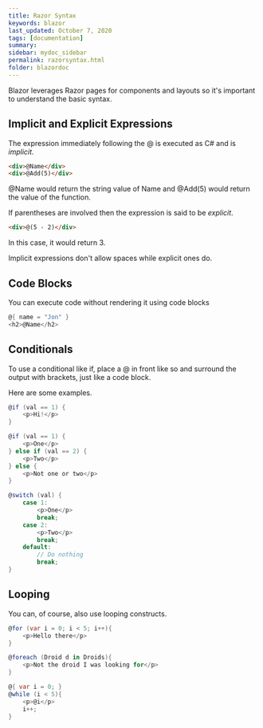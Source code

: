 ```yaml
---
title: Razor Syntax
keywords: blazor
last_updated: October 7, 2020
tags: [documentation]
summary: 
sidebar: mydoc_sidebar
permalink: razorsyntax.html
folder: blazordoc
---
```



Blazor leverages Razor pages for components and layouts so it's important to understand the basic syntax.

## Implicit and Explicit Expressions

The expression immediately following the @ is executed as C# and is *implicit*.
``` html
<div>@Name</div>
<div>@Add(5)</div>
```
@Name would return the string value of Name and @Add(5) would return the value of the function.

If parentheses are involved then the expression is said to be *explicit*.
``` html
<div>@(5 - 2)</div>
```
In this case, it would return 3.

Implicit expressions don't allow spaces while explicit ones do.

## Code Blocks

You can execute code without rendering it using code blocks

``` csharp
@{ name = "Jon" }
<h2>@Name</h2>
```

## Conditionals

To use a conditional like if, place a @ in front like so and surround the output with brackets, just like a code block.

Here are some examples.

``` csharp
@if (val == 1) {
    <p>Hi!</p>
}

@if (val == 1) {
    <p>One</p>
} else if (val == 2) {
    <p>Two</p>
} else {
    <p>Not one or two</p>
}

@switch (val) {
    case 1:
        <p>One</p>
        break;
    case 2:
        <p>Two</p>
        break;
    default:
        // Do nothing
        break;
}
```

## Looping

You can, of course, also use looping constructs.

``` csharp
@for (var i = 0; i < 5; i++){
    <p>Hello there</p>
}

@foreach (Droid d in Droids){
    <p>Not the droid I was looking for</p>
}

@{ var i = 0; }
@while (i < 5){
    <p>@i</p>
    i++;
}
```